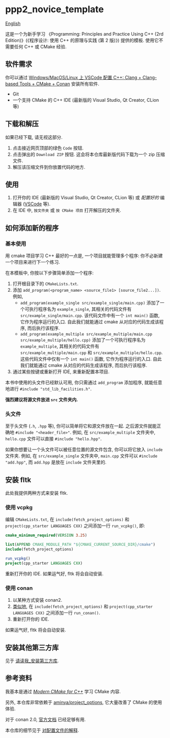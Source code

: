 # ppp2_novice_template

[English](README.md)

这是一个为新手学习 《Programming: Principles and Practice Using C++ (2rd Edition)》(《程序设计: 使用 C++ 的原理与实践 (第 2 版)》) 提供的模板. 使用它不需要任何 C++ 或 CMake 经验.

## 软件需求

你可以通过 [Windows/MacOS/Linux 上 VSCode 配置 C++: Clang + Clang-based Tools + CMake + Conan](https://vscode-cpp-starter.readthedocs.io/) 安装所有软件.

- Git
- 一个支持 CMake 的 C++ IDE (最新版的 Visual Studio, Qt Creator, CLion 等)

## 下载和解压

如果已经下载, 请无视这部分.

1. 点击接近网页顶部的绿色 `Code` 按钮.
2. 点击弹出的 `Download ZIP` 按钮. 这会将本仓库最新版代码下载为一个 zip 压缩文件.
3. 解压该压缩文件到你放置代码的地方.

## 使用

1. 打开你的 IDE (最新版的 Visual Studio, Qt Creator, CLion 等) 或 *配置好的* 编辑器 ([VSCode](https://vscode-cpp-starter.readthedocs.io/) 等).
2. 在 IDE 中, `按文件夹` 或 `按 CMake 项目` 打开解压的文件夹.

## 如何添加新的程序

### 基本使用

用 cmake 项目学习 C++ 最好的一点是, 一个项目就能管理多个程序: 你不必新建一个项目来进行下一个练习.

在本模板中, 你按以下步骤简单添加一个程序:

1. 打开根目录下的 `CMakeLists.txt`.
2. 添加 `add_program(<program_name> <source_file1> [source_file2...])`. 例如,
   - `add_program(example_single src/example_single/main.cpp)` 添加了一个可执行程序名为 `example_single`, 其相关的代码文件有 `src/example_single/main.cpp`. 该代码文件中有一个 `int main()` 函数, 它作为程序运行的入口. 自此我们就能通过 cmake 从对应的代码生成该程序, 而后执行该程序.
   - `add_program(example_multiple src/example_multiple/main.cpp src/example_multiple/hello.cpp)` 添加了一个可执行程序名为 `example_multiple`, 其相关的代码文件有 `src/example_multiple/main.cpp` 和 `src/example_multiple/hello.cpp`. 这些代码文件中仅有一个 `int main()` 函数, 它作为程序运行的入口. 自此我们就能通过 cmake 从对应的代码生成该程序, 而后执行该程序.
3. 通过某些按键或重新打开 IDE, 来重新配置本项目.

本书中使用的头文件已经默认可用, 你只需通过 `add_program` 添加程序, 就能任意地进行 `#include "std_lib_facilities.h"`.

**强烈建议将源文件放进 `src` 文件夹内.**

### 头文件

至于头文件 (`.h`, `.hpp` 等), 你可以简单将它和源文件放在一起. 之后源文件就能正确地 `#include "<header_file>"`. 例如, 在 `src/example_multiple` 文件夹中, `hello.cpp` 文件可以直接 `#include "hello.hpp"`.

如果你想要让一个头文件可以被任意位置的源文件包含, 你可以将它放入 `include` 文件夹. 例如, 在 `src/example_single` 文件夹中, `main.cpp` 文件可以 `#include "add.hpp"`, 而 `add.hpp` 是放在 `include` 文件夹里的.

## 安装 fltk

此处我提供两种方式来安装 fltk.

### 使用 vcpkg

编辑 `CMakeLists.txt`, 在 `include(fetch_project_options)` 和 `project(cpp_starter LANGUAGES CXX)` 之间添加一行 `run_vcpkg()`, 即:

```cmake
cmake_minimum_required(VERSION 3.25)

list(APPEND CMAKE_MODULE_PATH "${CMAKE_CURRENT_SOURCE_DIR}/cmake")
include(fetch_project_options)

run_vcpkg()
project(cpp_starter LANGUAGES CXX)
```

重新打开你的 IDE. 如果运气好, fltk 将会自动安装.

### 使用 conan

1. 以某种方式安装 conan2.
2. [类似地](#使用-vcpkg), 在 `include(fetch_project_options)` 和 `project(cpp_starter LANGUAGES CXX)` 之间添加一行 `run_conan()`.
3. 重新打开你的 IDE.

如果运气好, fltk 将会自动安装.

## 安装其他第三方库

见于 [请读我_安装第三方库](请读我_安装第三方库.md).

## 参考资料

我基本是通过 [*Modern CMake for C++*](https://github.com/PacktPublishing/Modern-CMake-for-Cpp) 学习 CMake 内容.

另外, 本仓库非常依赖于 [aminya/project_options](https://github.com/aminya/project_options), 它大量改善了 CMake 的使用体验.

对于 conan 2.0, [官方文档](https://docs.conan.io/2.0/index.html) 已经足够有用.

本仓库的细节见于 [对配置文件的解释](https://vscode-cpp-starter.readthedocs.io/appendix/explain.html).
